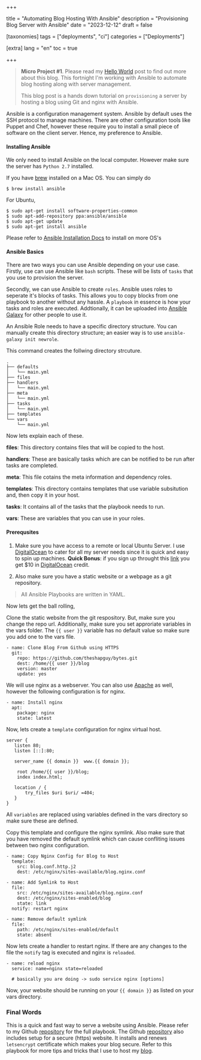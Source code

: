 +++

title = "Automating Blog Hosting With Ansible"
description = "Provisioning Blog Server with Ansible"
date = "2023-12-12"
draft = false

[taxonomies]
tags = ["deployments", "ci"]
categories = ["Deployments"]


[extra]
lang = "en"
toc = true

+++

> **Micro Project #1**. Please read my [Hello World](http://theshapguy.com/post/hello-world) post to find out more about this blog. This fortnight I'm working with Ansible to automate blog hosting along with server management.
>
>
> This blog post is a hands down tutorial on `provisioning` a server by hosting a blog using Git and nginx with Ansible.

Ansible is a configuration management system. Ansible by default uses the SSH protocol to manage machines. There are other configuration tools like Puppet and Chef, however these require you to install a small piece of software on the client server. Hence, my preference to Ansible.

#### Installing Ansible

We only need to install Ansible on the local computer. However make sure the server has `Python 2.7` installed.

If you have [brew](http://brew.sh) installed on a Mac OS. You can simply do

```
$ brew install ansible
```

For Ubuntu,
```
$ sudo apt-get install software-properties-common
$ sudo apt-add-repository ppa:ansible/ansible
$ sudo apt-get update
$ sudo apt-get install ansible
```
Please refer to [Ansible Installation Docs](http://docs.ansible.com/ansible/intro_installation.html#latest-releases-via-apt-ubuntu) to install on more OS's

#### Ansible Basics

There are two ways you can use Ansible depending on your use case. Firstly, use can use Ansible like `bash` scripts. These will be lists of `tasks` that you use to provision the server.

Secondly, we can use Ansible to create `roles`. Ansible uses roles to seperate it's blocks of tasks. This allows you to copy blocks from one playbook to another without any hassle. A `playbook` in essence is how your tasks and roles are executed. Addtionally, it can be uploaded into [Ansible Galaxy](https://galaxy.ansible.com) for other people to use it.


An Ansible Role needs to have a specific directory structure. You can manually create this directory structure; an easier way is to use `ansible-galaxy init newrole`.

This command creates the follwing directory strcuture.
```
.
├── defaults
│   └── main.yml
├── files
├── handlers
│   └── main.yml
├── meta
│   └── main.yml
├── tasks
│   └── main.yml
├── templates
└── vars
    └── main.yml
```
Now lets explain each of these.

**files**: This directory contains files that will be copied to the host.

**handlers**: These are basically tasks which are can be notified to be run after tasks are completed.

**meta**: This file cotains the meta information and dependency roles.

**templates**: This directory contains templates that use variable subsitution and, then copy it in your host.

**tasks**: It contains all of the tasks that the playbook needs to run.

**vars**: These are variables that you can use in your roles.

#### Prerequsites

1. Make sure you have access to a remote or local Ubuntu Server. I use [DigitalOcean](https://m.do.co/c/95bdc8dc8e65) to cater for all my server needs since it is quick and easy to spin up machines.
    **Quick Bonus**: if you sign up throught this [link](https://m.do.co/c/95bdc8dc8e65) you get $10 in  [DigitalOcean](https://m.do.co/c/95bdc8dc8e65) credit.

2. Also make sure you have a static website or a webpage as a git repository.

> All Ansible Playbooks are written in YAML.

Now lets get the ball rolling,

Clone the static website from the git respository. But, make sure you change the repo url. Additionally, make sure you set approriate variables in the vars folder. The `{{ user }}` variable has no default value so make sure you add one to the vars file.

```
- name: Clone Blog From Github using HTTPS
  git:
    repo: https://github.com/theshapguy/bytes.git
    dest: /home/{{ user }}/blog
    version: master
    update: yes
```

We will use nginx as a webserver. You can also use [Apache](https://httpd.apache.org/) as well, however the following configuration is for nginx.

```
- name: Install nginx
  apt:
    package: nginx
    state: latest
```

Now, lets create a `template` configuration for nginx virtual host.

```
server {
   listen 80;
   listen [::]:80;

   server_name {{ domain }}  www.{{ domain }};

    root /home/{{ user }}/blog;
    index index.html;

   location / {
       try_files $uri $uri/ =404;
   }
}
```
All `variables` are replaced using variables defined in the vars directory so make sure these are defined.

Copy this template and configure the nginx symlink. Also make sure that you have removed the default symlink which can cause confliting issues between two nginx configuration.

```
- name: Copy Nginx Config for Blog to Host
  template:
    src: blog.conf.http.j2
    dest: /etc/nginx/sites-available/blog.nginx.conf

- name: Add Symlink to Host
  file:
    src: /etc/nginx/sites-available/blog.nginx.conf
    dest: /etc/nginx/sites-enabled/blog
    state: link
  notify: restart nginx

- name: Remove default symlink
  file:
    path: /etc/nginx/sites-enabled/default
    state: absent
```

Now lets create a handler to restart nginx. If there are any changes to the file the `notify` tag is executed and nginx is `reloaded`.

```
- name: reload nginx
  service: name=nginx state=reloaded

  # basically you are doing -> sudo service nginx [options]
```

Now, your website should be running on your `{{ domain }}` as listed on your vars directory.

### Final Words

This is a quick and fast way to serve a website using Ansible. Please refer to my Github [repository](https://github.com/theshapguy/52WeeksOfCode/tree/master/blog-hosting-with-ansible) for the full playbook. The Github  [repository](https://github.com/theshapguy/52WeeksOfCode/tree/master/blog-hosting-with-ansible) also includes setup for a secure (https) website. It installs and renews `letsencrypt` certificate which makes your blog secure. Refer to this playbook for more tips and tricks that I use to host my [blog](theshapguy.com).


